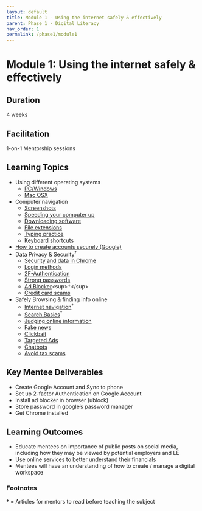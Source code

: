 ```yaml
---
layout: default
title: Module 1 - Using the internet safely & effectively
parent: Phase 1 - Digital Literacy
nav_order: 1
permalink: /phase1/module1
---
```


# Module 1: Using the internet safely & effectively

## Duration 

4 weeks

## Facilitation

1-on-1 Mentorship sessions

## Learning Topics

- Using different operating systems
  - [PC/Windows](https://www.digitallearn.org/courses/using-a-pc-windows-10-new)
  - [Mac OSX](https://www.digitallearn.org/courses/using-a-mac-os-x)
- Computer navigation
  - [Screenshots](https://edu.gcfglobal.org/en/techsavvy/taking-screenshots/1/)
  - [Speeding your computer up](https://edu.gcfglobal.org/en/basic-computer-skills/tips-for-speeding-up-your-computer/1/)
  - [Downloading software](https://edu.gcfglobal.org/en/basic-computer-skills/installing-software-on-your-mac/1/)
  - [File extensions](https://edu.gcfglobal.org/en/basic-computer-skills/understanding-file-extensions/1/)
  - [Typing practice](https://edu.gcfglobal.org/en/typing/typing/1/)
  - [Keyboard shortcuts](https://edu.gcfglobal.org/en/techsavvy/keyboard-shortcuts/1/)
- [How to create accounts securely (Google)](https://edu.gcfglobal.org/en/googleaccount/)
- Data Privacy & Security<sup>†</sup>
  - [Security and data in Chrome](https://edu.gcfglobal.org/en/chrome/privacy-and-security-in-chrome/1/)
  - [Login methods](https://edu.gcfglobal.org/en/thenow/understanding-login-methods/1/)
  - [2F-Authentication](https://edu.gcfglobal.org/en/thenow/what-is-twofactor-authentication/1/)
  - [Strong passwords](https://edu.gcfglobal.org/en/internetsafety/creating-strong-passwords/1/)
  - [Ad Blocker](https://nordvpn.com/blog/what-is-ad-blocking/#:~:text=An%20ad%20blocker%20is%20any,web%20page%20against%20massive%20blacklists.)<sup>†</sup>
  - [Credit card scams](https://edu.gcfglobal.org/en/thenow/common-credit-card-scams/1/)
- Safely Browsing & finding info online
  - [Internet navigation](/curriculum/supplemental/digitalLiteracy/theInternet)<sup>†</sup>
  - [Search Basics](/curriculum/supplemental/digitalLiteracy/internetSearch)<sup>†</sup>
  - [Judging online information](https://edu.gcfglobal.org/en/digital-media-literacy/judging-online-information/1/)
  - [Fake news](https://edu.gcfglobal.org/en/thenow/what-is-fake-news/1/)
  - [Clickbait](https://edu.gcfglobal.org/en/thenow/what-is-clickbait/1/)
  - [Targeted Ads](https://edu.gcfglobal.org/en/thenow/what-is-targeted-advertising/1/)
  - [Chatbots](https://edu.gcfglobal.org/en/thenow/what-are-chatbots/1/)
  - [Avoid tax scams](https://edu.gcfglobal.org/en/online-money-tips/how-to-avoid-tax-scams/1/)

## Key Mentee Deliverables

- Create Google Account and Sync to phone
- Set up 2-factor Authentication on Google Account
- Install ad blocker in browser (ublock)
- Store password in google’s password manager
- Get Chrome installed

## Learning Outcomes

- Educate mentees on importance of public posts on social media, including how they may be viewed by potential employers and LE
- Use online services to better understand their financials
- Mentees will have an understanding of how to create / manage a digital workspace

### Footnotes

† = Articles for mentors to read before teaching the subject
